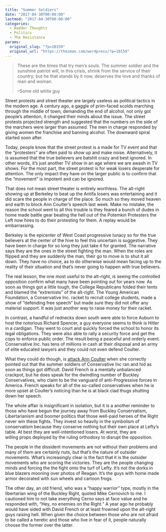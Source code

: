 ```yaml
---
title: "Summer Soldiers"
date: "2017-04-30T00:00:00"
lastmod: "2017-04-30T00:00:00"
categories:
  - Badder Thoughts
  - Politics
  - The Resistance
params:
  original_slug: "?p=10159"
  original_url: "https://thezman.com/wordpress/?p=10159"
---
```


> These are the times that try men’s souls. The summer soldier and the
> sunshine patriot will, in this crisis, shrink from the service of
> their country; but he that stands by it now, deserves the love and
> thanks of man and woman.
>
> –Some old white guy

Street protests and street theater are largely useless as political
tactics in the modern age. A century ago, a gaggle of prim-faced scolds
marching through the middle of town, demanding the end of alcohol, not
only got people’s attention, it changed their minds about the issue. The
street protests projected strength and suggested that the numbers on the
side of the marchers were larger than assumed. The men in charge
responded by giving women the franchise and banning alcohol. The
downward spiral started soon after.

Today, people know that the street protest is a made for TV event and
that the “protesters” are often paid to show up and make noise.
Alternatively, it is assumed that the true believers are batshit crazy
and best ignored. In other words, it’s just another TV show in an age
where we are awash in TV shows. For the most part, the street protest is
for weak losers desperate for attention. The only impact they have on
the larger public is to confirm that the “movement” is impotent and can
be ignored.

That does not mean street theater is entirely worthless. The alt-right
showing up at Berkeley to beat up the Antifa losers was entertaining and
it did scare the people in charge of the place. So much so they moved
heaven and earth to block Ann Coulter’s speech last week. Make no
mistake, the reason the school went to all this trouble is they feared a
bunch of dudes in home made battle gear beating the hell out of the
Potemkin Protesters the Left now hires to do their protesting for them.
A replay would be embarrassing.

Berkeley is the epicenter of West Coast progressive lunacy so for the
true believers at the center of the hive to feel this uncertain is
suggestive. They have been in charge for so long they just take it for
granted. The narrative says they are the ones in the street fighting the
man. When the roles are flipped and they are suddenly the man, their go
to move is to shut it all down. They have no choice, as to do otherwise
would mean facing up to the reality of their situation and that’s never
going to happen with true believers.

The real lesson, the one most useful to the alt-right, is seeing the
controlled opposition confirm what many have been pointing out for years
now. As soon as things got a little tough, the College Republicans
folded their tents and blamed the “extremists” of the alt-right. The
Young American Foundation, a Conservative Inc. racket to recruit college
students, made a show of “defending free speech” but made sure they did
not offer any material support. It was just another way to raise money
for their racket.

In contrast, a handful of rednecks down south were able to force Auburn
to host the notorious Richard Spencer, a guy everyone seems to think is
Hitler in a cardigan. They went to court and quickly forced the school
to honor its legal obligations. They were also able to rally a security
force and get the cops to enforce public order. The result being a
peaceful and orderly event. Conservative Inc. has tens of millions in
cash at their disposal and an army of elite educated lawyers and they
could not even defend Coulter.

What they could do though, is <a
href="http://www.nationalreview.com/corner/447165/ann-coulter-needs-stop-attacking-young-americas-foundation-yaf"
rel="noopener noreferrer" target="_blank">attack Ann Coulter</a> when
she correctly pointed out that the summer soldiers of Conservative Inc
ran and hid as soon as things got difficult. David French is a mentally
unbalanced crackpot, but he does speak for the dwindling number of
Buckley Conservatives, who claim to be the vanguard of anti-Progressive
forces in America. French speaks for all of the so-called conservatives
when he is more upset at Coulter’s noticing than he is at black clad
thugs shutting down her speech.

The whole affair is insignificant in isolation, but it is a another
reminder to those who have begun the journey away from
Buckley Conservatism, Libertarianism and boomer politics that those
well-paid heroes of the Right never win these fights. They invest so
heavily in the symbolism of conservatism because they conserve nothing
but their own place at Lefty’s table. At best they are well-intentioned
losers. At worst, they are willing props deployed by the ruling
orthodoxy to disrupt the opposition.

The people in the dissident movements are not without their problems and
many of them are certainly nuts, but that’s the nature of outsider
movements. What’s increasingly clear is the fact that it is the outsider
movements who are scoring the victories. They are the people changing
minds and forcing the the fight onto the turf of Lefty. It’s not
the dorks in blue blazers mooning over photos of Reagan. It’s the guys
with home made armor decorated with sun wheels and cartoon frogs.

The other day, an old friend, who was a “happy warrior” type, mostly in
the libertarian wing of the Buckley Right, quoted Mike Cernovich to me.
I cautioned him to not take everything Cerno says at face value and he
responded with, “Hey, no enemies on the Right.” A year ago he probably
would have sided with David French or at least frowned upon the
alt-right guys raising hell. When given the choice between those who are
not afraid to be called a heretic and those who live in fear of it,
people naturally choose the former over the latter.
